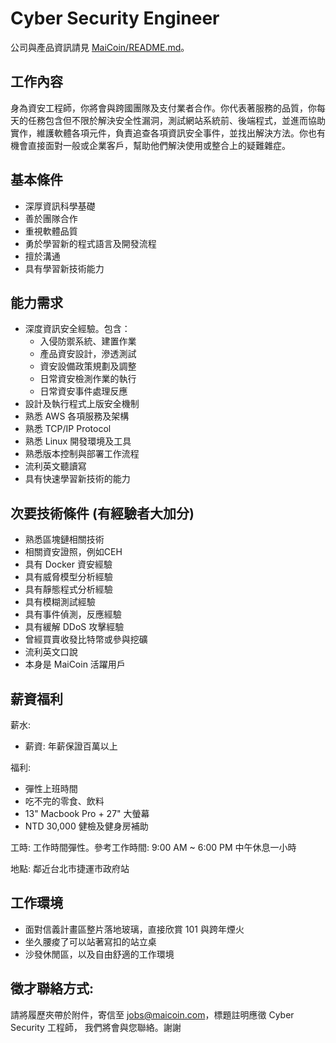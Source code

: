 # Cyber Security Engineer

公司與產品資訊請見 [MaiCoin/README.md](README.md)。

## 工作內容
身為資安工程師，你將會與跨國團隊及支付業者合作。你代表著服務的品質，你每天的任務包含但不限於解決安全性漏洞，測試網站系統前、後端程式，並進而協助實作，維護軟體各項元件，負責追查各項資訊安全事件，並找出解決方法。你也有機會直接面對一般或企業客戶，幫助他們解決使用或整合上的疑難雜症。

## 基本條件
* 深厚資訊科學基礎
* 善於團隊合作
* 重視軟體品質
* 勇於學習新的程式語言及開發流程
* 擅於溝通
* 具有學習新技術能力

## 能力需求
*	深度資訊安全經驗。包含：
    * 入侵防禦系統、建置作業
    * 產品資安設計，滲透測試
    * 資安設備政策規劃及調整 
    * 日常資安檢測作業的執行
    * 日常資安事件處理反應
*	設計及執行程式上版安全機制
*	熟悉 AWS 各項服務及架構
* 熟悉 TCP/IP Protocol
* 熟悉 Linux 開發環境及工具
* 熟悉版本控制與部署工作流程
* 流利英文聽讀寫
* 具有快速學習新技術的能力

## 次要技術條件 (有經驗者大加分)
* 熟悉區塊鏈相關技術
*	相關資安證照，例如CEH
*	具有 Docker 資安經驗
*	具有威脅模型分析經驗
*	具有靜態程式分析經驗
*	具有模糊測試經驗
*	具有事件偵測，反應經驗
*	具有緩解 DDoS 攻擊經驗
*	曾經買賣收發比特幣或參與挖礦
*	流利英文口說
*	本身是 MaiCoin 活躍用戶

## 薪資福利

薪水:

* 薪資: 年薪保證百萬以上

福利:

* 彈性上班時間
* 吃不完的零食、飲料
* 13" Macbook Pro + 27" 大螢幕
* NTD 30,000 健檢及健身房補助

工時: 工作時間彈性。參考工作時間: 9:00 AM ~ 6:00 PM 中午休息一小時

地點: 鄰近台北市捷運市政府站

## 工作環境

* 面對信義計畫區整片落地玻璃，直接欣賞 101 與跨年煙火
* 坐久腰痠了可以站著寫扣的站立桌
* 沙發休閒區，以及自由舒適的工作環境

## 徵才聯絡方式:
請將履歷夾帶於附件，寄信至 jobs@maicoin.com，標題註明應徵 Cyber Security 工程師，
我們將會與您聯絡。謝謝